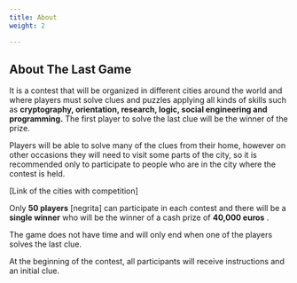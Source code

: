 ```yaml
---
title: About
weight: 2

---
```

## About The Last Game

It is a contest that will be organized in different cities around the world and where players must solve clues and puzzles applying all kinds of skills such as **cryptography, orientation, research, logic, social engineering and programming.** The first player to solve the last clue will be the winner of the prize.

Players will be able to solve many of the clues from their home, however on other occasions they will need to visit some parts of the city, so it is recommended only to participate to people who are in the city where the contest is held.

\[Link of the cities with competition\]

Only **50 players** \[negrita\] can participate in each contest and there will be a **single winner** who will be the winner of a cash prize of **40,000 euros** .

The game does not have time and will only end when one of the players solves the last clue.

At the beginning of the contest, all participants will receive instructions and an initial clue.

<!---
![Example image](/img/demo.jpg)
\-->

 
 
 
 
 
 
 
 
 
 
 
 
 
 
 
 
 
 
 
 
 
 
 
 
 
 
 
 
 

 
 

 
 
 
 